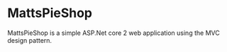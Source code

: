 # MattsPieShop
MattsPieShop is a simple ASP.Net core 2 web application using the MVC design pattern.
